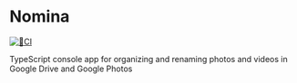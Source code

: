 # Nomina

[![🔨CI](https://github.com/localgod/nomina/actions/workflows/ci.yml/badge.svg)](https://github.com/localgod/nomina/actions/workflows/ci.yml)

TypeScript console app for organizing and renaming photos and videos in Google Drive and Google Photos
